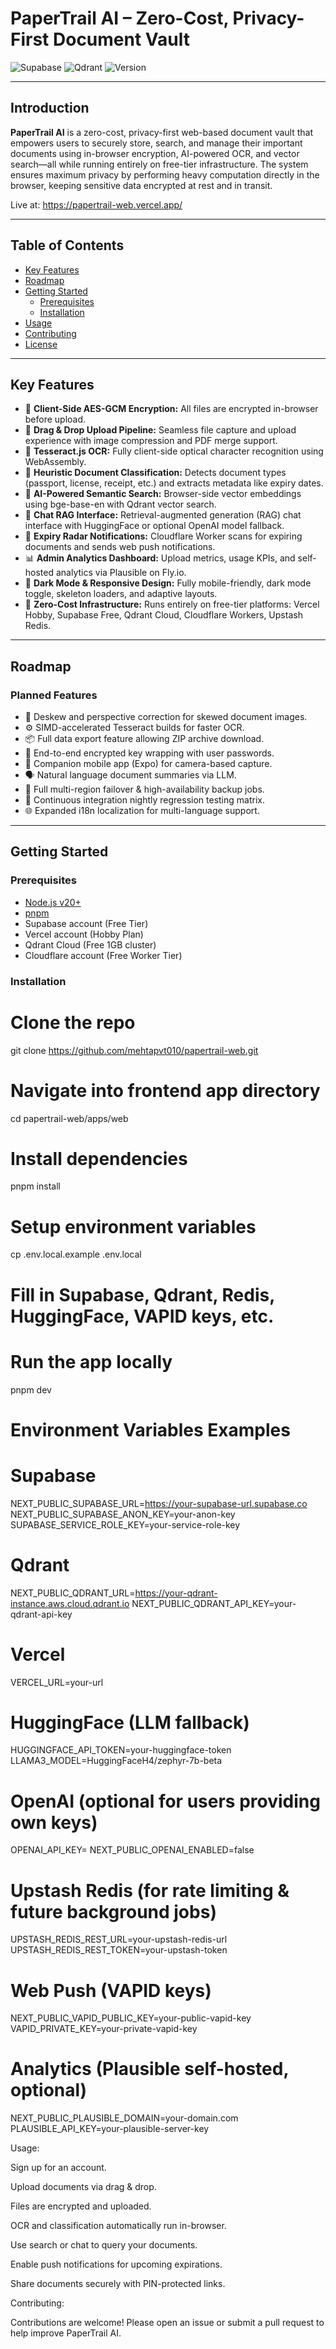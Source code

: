 # PaperTrail AI – Zero-Cost, Privacy-First Document Vault

![Supabase](https://img.shields.io/badge/Supabase-Free%20Tier-3ECF8E)
![Qdrant](https://img.shields.io/badge/Qdrant-768%20dim%20vectors-ff69b4)
![Version](https://img.shields.io/github/v/tag/mehtapvt010/papertrail-web)


---

## Introduction

**PaperTrail AI** is a zero-cost, privacy-first web-based document vault that empowers users to securely store, search, and manage their important documents using in-browser encryption, AI-powered OCR, and vector search—all while running entirely on free-tier infrastructure. The system ensures maximum privacy by performing heavy computation directly in the browser, keeping sensitive data encrypted at rest and in transit.

Live at: https://papertrail-web.vercel.app/

---

## Table of Contents

- [Key Features](#key-features)
- [Roadmap](#roadmap)
- [Getting Started](#getting-started)
  - [Prerequisites](#prerequisites)
  - [Installation](#installation)
- [Usage](#usage)
- [Contributing](#contributing)
- [License](#license)

---

## Key Features

- 🔐 **Client-Side AES-GCM Encryption:** All files are encrypted in-browser before upload.
- 🧾 **Drag & Drop Upload Pipeline:** Seamless file capture and upload experience with image compression and PDF merge support.
- 🔎 **Tesseract.js OCR:** Fully client-side optical character recognition using WebAssembly.
- 🧠 **Heuristic Document Classification:** Detects document types (passport, license, receipt, etc.) and extracts metadata like expiry dates.
- 🤖 **AI-Powered Semantic Search:** Browser-side vector embeddings using bge-base-en with Qdrant vector search.
- 💬 **Chat RAG Interface:** Retrieval-augmented generation (RAG) chat interface with HuggingFace or optional OpenAI model fallback.
- 📆 **Expiry Radar Notifications:** Cloudflare Worker scans for expiring documents and sends web push notifications.
- 📊 **Admin Analytics Dashboard:** Upload metrics, usage KPIs, and self-hosted analytics via Plausible on Fly.io.
- 🌙 **Dark Mode & Responsive Design:** Fully mobile-friendly, dark mode toggle, skeleton loaders, and adaptive layouts.
- 🎯 **Zero-Cost Infrastructure:** Runs entirely on free-tier platforms: Vercel Hobby, Supabase Free, Qdrant Cloud, Cloudflare Workers, Upstash Redis.

---

## Roadmap

### Planned Features

- 📐 Deskew and perspective correction for skewed document images.
- ⚙️ SIMD-accelerated Tesseract builds for faster OCR.
- 📦 Full data export feature allowing ZIP archive download.
- 🔑 End-to-end encrypted key wrapping with user passwords.
- 📲 Companion mobile app (Expo) for camera-based capture.
- 🗣️ Natural language document summaries via LLM.
- 🚦 Full multi-region failover & high-availability backup jobs.
- 🧪 Continuous integration nightly regression testing matrix.
- 🌐 Expanded i18n localization for multi-language support.

---

## Getting Started

### Prerequisites

- [Node.js v20+](https://nodejs.org/)
- [pnpm](https://pnpm.io/)
- Supabase account (Free Tier)
- Vercel account (Hobby Plan)
- Qdrant Cloud (Free 1GB cluster)
- Cloudflare account (Free Worker Tier)

### Installation

# Clone the repo
git clone https://github.com/mehtapvt010/papertrail-web.git

# Navigate into frontend app directory
cd papertrail-web/apps/web

# Install dependencies
pnpm install

# Setup environment variables
cp .env.local.example .env.local
# Fill in Supabase, Qdrant, Redis, HuggingFace, VAPID keys, etc.

# Run the app locally
pnpm dev

# Environment Variables Examples

# Supabase
NEXT_PUBLIC_SUPABASE_URL=https://your-supabase-url.supabase.co
NEXT_PUBLIC_SUPABASE_ANON_KEY=your-anon-key
SUPABASE_SERVICE_ROLE_KEY=your-service-role-key

# Qdrant
NEXT_PUBLIC_QDRANT_URL=https://your-qdrant-instance.aws.cloud.qdrant.io
NEXT_PUBLIC_QDRANT_API_KEY=your-qdrant-api-key

# Vercel
VERCEL_URL=your-url

# HuggingFace (LLM fallback)
HUGGINGFACE_API_TOKEN=your-huggingface-token
LLAMA3_MODEL=HuggingFaceH4/zephyr-7b-beta

# OpenAI (optional for users providing own keys)
OPENAI_API_KEY=
NEXT_PUBLIC_OPENAI_ENABLED=false

# Upstash Redis (for rate limiting & future background jobs)
UPSTASH_REDIS_REST_URL=your-upstash-redis-url
UPSTASH_REDIS_REST_TOKEN=your-upstash-token

# Web Push (VAPID keys)
NEXT_PUBLIC_VAPID_PUBLIC_KEY=your-public-vapid-key
VAPID_PRIVATE_KEY=your-private-vapid-key

# Analytics (Plausible self-hosted, optional)
NEXT_PUBLIC_PLAUSIBLE_DOMAIN=your-domain.com
PLAUSIBLE_API_KEY=your-plausible-server-key



Usage:

Sign up for an account.

Upload documents via drag & drop.

Files are encrypted and uploaded.

OCR and classification automatically run in-browser.

Use search or chat to query your documents.

Enable push notifications for upcoming expirations.

Share documents securely with PIN-protected links.

Contributing:

Contributions are welcome! Please open an issue or submit a pull request to help improve PaperTrail AI.
